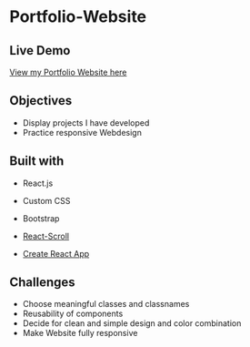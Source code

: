 # Portfolio-Website




## Live Demo
[View my Portfolio Website here](https://juliamj.netlify.app/)

## Objectives

- Display projects I have developed
- Practice responsive Webdesign

## Built with

- React.js
- Custom CSS
- Bootstrap

- [React-Scroll](https://www.npmjs.com/package/react-scroll)
- [Create React App](https://reactjs.org/docs/create-a-new-react-app.html)

## Challenges

- Choose meaningful classes and classnames
- Reusability of components
- Decide for clean and simple design and color combination
- Make Website fully responsive
